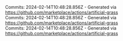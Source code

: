 Commits: 2024-02-14T10:48:28.856Z - Generated via https://github.com/marketplace/actions/artificial-grass
<br>
Commits: 2024-02-14T10:48:28.856Z - Generated via https://github.com/marketplace/actions/artificial-grass
<br>
Commits: 2024-02-14T10:48:28.856Z - Generated via https://github.com/marketplace/actions/artificial-grass
<br>
